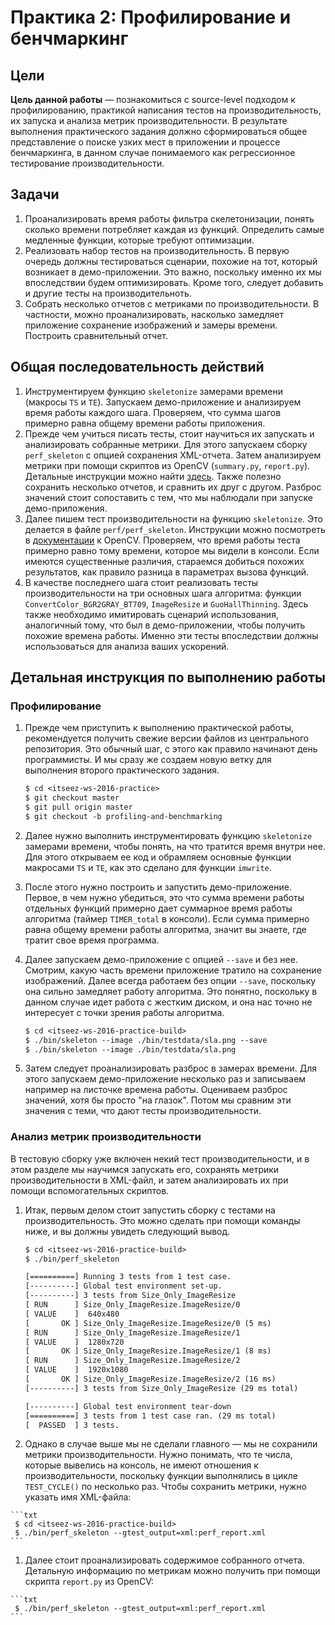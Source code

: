 # Практика 2: Профилирование и бенчмаркинг

## Цели

__Цель данной работы__ — познакомиться с source-level подходом к профилированию,
практикой написания тестов на производительность, их запуска и анализа метрик
производительности. В результате выполнения практического задания должно
сформироваться общее представление о поиске узких мест в приложении и процессе
бенчмаркинга, в данном случае понимаемого как регрессионное тестирование
производительности.

## Задачи

  1. Проанализировать время работы фильтра скелетонизации, понять сколько
     времени потребляет каждая из функций. Определить самые медленные функции,
     которые требуют оптимизации.
  1. Реализовать набор тестов на производительность. В первую очередь должны
     тестироваться сценарии, похожие на тот, который возникает в
     демо-приложении. Это важно, поскольку именно их мы впоследствии будем
     оптимизировать. Кроме того, следует добавить и другие тесты на
     производительноть.
  1. Собрать несколько отчетов с метриками по производительности. В частности,
     можно проанализировать, насколько замедляет приложение сохранение
     изображений и замеры времени. Построить сравнительный отчет.

## Общая последовательность действий

  1. Инструментируем функцию `skeletonize` замерами времени (макросы `TS` и
     `TE`). Запускаем демо-приложение и анализируем время работы каждого шага.
     Проверяем, что сумма шагов примерно равна общему времени работы приложения.
  1. Прежде чем учиться писать тесты, стоит научиться их запускать и
     анализировать собранные метрики. Для этого запускаем сборку `perf_skeleton`
     с опцией сохранения XML-отчета. Затем анализируем метрики при помощи
     скриптов из OpenCV (`summary.py`, `report.py`). Детальные инструкции можно
     найти [здесь][using-perf-tests]. Также полезно сохранить несколько отчетов,
     и сравнить их друг с другом. Разброс значений стоит сопоставить с тем, что
     мы наблюдали при запуске демо-приложения.
  1. Далее пишем тест производительности на функцию `skeletonize`. Это делается
     в файле `perf/perf_skeleton`. Инструкции можно посмотреть в
     [документации][writing-perf-tests] к OpenCV. Проверяем, что время работы
     теста примерно равно тому времени, которое мы видели в консоли. Если
     имеются существенные различия, стараемся добиться похожих результатов,
     как правило разница в параметрах вызова функций.
  1. В качестве последнего шага стоит реализовать тесты производительности на
     три основных шага алгоритма: функции `ConvertColor_BGR2GRAY_BT709`,
     `ImageResize` и `GuoHallThinning`. Здесь также необходимо имитировать
     сценарий использования, аналогичный тому, что был в демо-приложении, чтобы
     получить похожие времена работы. Именно эти тесты впоследствии должны
     использоваться для анализа ваших ускорений.

## Детальная инструкция по выполнению работы

### Профилирование

  1. Прежде чем приступить к выполнению практической работы, рекомендуется
     получить свежие версии файлов из центрального репозитория. Это обычный шаг,
     с этого как правило начинают день программисты. И мы сразу же создаем новую
     ветку для выполнения второго практического задания.

     ```txt
     $ cd <itseez-ws-2016-practice>
     $ git checkout master
     $ git pull origin master
     $ git checkout -b profiling-and-benchmarking
     ```

  1. Далее нужно выполнить инструментировать функцию `skeletonize` замерами
     времени, чтобы понять, на что тратится время внутри нее. Для этого
     открываем ее код и обрамляем основные функции макросами `TS` и `TE`, как
     это сделано для функции `imwrite`.

  1. После этого нужно построить и запустить демо-приложение. Первое, в чем
     нужно убедиться, это что сумма времени работы отдельных функций примерно
     дает суммарное время работы алгоритма (таймер `TIMER_total` в консоли).
     Если сумма примерно равна общему времени работы алгоритма, значит вы
     знаете, где тратит свое время программа.

  1. Далее запускаем демо-приложение с опцией `--save` и без нее. Смотрим, какую
     часть времени приложение тратило на сохранение изображений. Далее всегда
     работаем без опции `--save`, поскольку она сильно замедляет работу
     алгоритма. Это понятно, поскольку в данном случае идет работа с жестким
     диском, и она нас точно не интересует с точки зрения работы алгоритма.

     ```txt
     $ cd <itseez-ws-2016-practice-build>
     $ ./bin/skeleton --image ./bin/testdata/sla.png --save
     $ ./bin/skeleton --image ./bin/testdata/sla.png
     ```

  1. Затем следует проанализировать разброс в замерах времени. Для этого
     запускаем демо-приложение несколько раз и записываем например на листочке
     времена работы. Оцениваем разброс значений, хотя бы просто "на глазок".
     Потом мы сравним эти значения с теми, что дают тесты производительности.

### Анализ метрик производительности

В тестовую сборку уже включен некий тест производительности, и в этом разделе
мы научимся запускать его, сохранять метрики производительности в XML-файл, и
затем анализировать их при помощи вспомогательных скриптов.

  1. Итак, первым делом стоит запустить сборку с тестами на производительность.
     Это можно сделать при помощи команды ниже, и вы должны увидеть следующий
     вывод.

     ```txt
     $ cd <itseez-ws-2016-practice-build>
     $ ./bin/perf_skeleton

     [==========] Running 3 tests from 1 test case.
     [----------] Global test environment set-up.
     [----------] 3 tests from Size_Only_ImageResize
     [ RUN      ] Size_Only_ImageResize.ImageResize/0
     [ VALUE    ]  640x480
     [       OK ] Size_Only_ImageResize.ImageResize/0 (5 ms)
     [ RUN      ] Size_Only_ImageResize.ImageResize/1
     [ VALUE    ]  1280x720
     [       OK ] Size_Only_ImageResize.ImageResize/1 (8 ms)
     [ RUN      ] Size_Only_ImageResize.ImageResize/2
     [ VALUE    ]  1920x1080
     [       OK ] Size_Only_ImageResize.ImageResize/2 (16 ms)
     [----------] 3 tests from Size_Only_ImageResize (29 ms total)

     [----------] Global test environment tear-down
     [==========] 3 tests from 1 test case ran. (29 ms total)
     [  PASSED  ] 3 tests.
     ```

  1. Однако в случае выше мы не сделали главного — мы не сохранили метрики
     производительности. Нужно понимать, что те числа, которые вывелись на
     консоль, не имеют отношения к производительности, поскольку функции
     выполнялись в цикле `TEST_CYCLE()` по несколько раз. Чтобы сохранить
     метрики, нужно указать имя XML-файла:

    ```txt
     $ cd <itseez-ws-2016-practice-build>
     $ ./bin/perf_skeleton --gtest_output=xml:perf_report.xml
    ```

  1. Далее стоит проанализировать содержимое собранного отчета. Детальную
     информацию по метрикам можно получить при помощи скрипта `report.py` из
     OpenCV:

    ```txt
     $ ./bin/perf_skeleton --gtest_output=xml:perf_report.xml
    ```

<!-- LINKS -->

[writing-perf-tests]: https://github.com/Itseez/opencv/wiki/HowToWritePerfTests
[using-perf-tests]:   https://github.com/Itseez/opencv/wiki/HowToUsePerfTests
